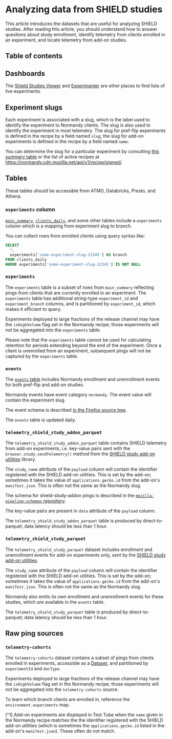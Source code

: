 # Analyzing data from SHIELD studies

This article introduces the datasets that are useful for analyzing SHIELD studies.
After reading this article,
you should understand how to answer questions about
study enrollment,
identify telemetry from clients enrolled in an experiment,
and locate telemetry from add-on studies.

## Table of contents

<!-- toc -->

## Dashboards

The
[Shield Studies Viewer](https://strategy-and-insights.mozilla.com/shield-studies/index.html)
and
[Experimenter](https://experimenter.services.mozilla.com/)
are other places to find lists of live experiments.

## Experiment slugs

Each experiment is associated with a slug,
which is the label used to identify the experiment to Normandy clients.
The slug is also used to identify the experiment in most telemetry.
The slug for pref-flip experiments is defined in the recipe by a field named `slug`;
the slug for add-on experiments is defined in the recipe by a field named `name`.

You can determine the slug for a particular experiment by consulting
[this summary table](https://metrics.mozilla.com/~sguha/report/normandy_recipes.html)
or the list of active recipes at
https://normandy.cdn.mozilla.net/api/v1/recipe/signed/.

## Tables

These tables should be accessible from ATMO, Databricks, Presto, and Athena.

### `experiments` column

[`main_summary`](batch_view/main_summary/reference.md),
[`clients_daily`](batch_view/clients_daily/reference.md),
and some other tables
include a `experiments` column
which is a mapping from experiment slug to branch.

You can collect rows from enrolled clients using query syntax like:

```sql
SELECT
  *,
  experiments['some-experiment-slug-12345'] AS branch
FROM clients_daily
WHERE experiments['some-experiment-slug-12345'] IS NOT NULL
```

### `experiments`

The `experiments` table is a subset of rows from `main_summary`
reflecting pings from clients that are currently enrolled in an experiment.
The `experiments` table has additional string-type
`experiment_id` and `experiment_branch` columns,
and is partitioned by `experiment_id`, which makes it efficient to query.

Experiments deployed to large fractions of the release channel
may have the `isHighVolume` flag set in the Normandy recipe;
those experiments will not be aggregated into the `experiments` table.

Please note that the `experiments` table cannot be used
for calculating retention for periods extending beyond
the end of the experiment.
Once a client is unenrolled from an experiment,
subsequent pings will not be captured by the `experiments` table.

### `events`

The [`events` table](batch_view/events/reference.md) includes
Normandy enrollment and unenrollment events
for both pref-flip and add-on studies.

Normandy events have event category `normandy`.
The event value will contain the experiment slug.

The event schema is described
[in the Firefox source tree](https://hg.mozilla.org/mozilla-central/file/tip/toolkit/components/normandy/lib/TelemetryEvents.jsm).

The `events` table is updated daily.

### `telemetry_shield_study_addon_parquet`

The `telemetry_shield_study_addon_parquet` table contains SHIELD telemetry from add-on experiments,
i.e. key-value pairs sent with the
`browser.study.sendTelemetry()` method from the
[SHIELD study add-on utilities](https://github.com/mozilla/shield-studies-addon-utils/)
library.

The `study_name` attribute of the `payload` column will contain the identifier
registered with the SHIELD add-on utilities.
This is set by the add-on; sometimes it takes the value of
`applications.gecko.id` from the add-on's `manifest.json`.
This is often not the same as the Normandy slug.

The schema for shield-study-addon pings is described in the
[`mozilla-pipeline-schemas` repository](https://github.com/mozilla-services/mozilla-pipeline-schemas/tree/dev/schemas/telemetry/shield-study-addon).

The key-value pairs are present in `data` attribute of the `payload` column.

The `telemetry_shield_study_addon_parquet` table is produced by direct-to-parquet;
data latency should be less than 1 hour.

### `telemetry_shield_study_parquet`

The `telemetry_shield_study_parquet` dataset includes
enrollment and unenrollment events for add-on experiments only,
sent by the [SHIELD study add-on utilities](https://github.com/mozilla/shield-studies-addon-utils/).

The `study_name` attribute of the `payload` column will contain the identifier
registered with the SHIELD add-on utilities.
This is set by the add-on; sometimes it takes the value of
`applications.gecko.id` from the add-on's `manifest.json`.
This is often not the same as the Normandy slug.

Normandy also emits its own enrollment and unenrollment events for these studies,
which are available in the `events` table.

The `telemetry_shield_study_parquet` table is produced by direct-to-parquet;
data latency should be less than 1 hour.

## Raw ping sources

### `telemetry-cohorts`

The `telemetry-cohorts` dataset contains a subset of pings
from clients enrolled in experiments,
accessible as a
[Dataset](https://mozilla.github.io/python_moztelemetry/api.html#dataset),
and partitioned by `experimentId` and `docType`.

Experiments deployed to large fractions of the release channel
may have the `isHighVolume` flag set in the Normandy recipe;
those experiments will not be aggregated into the `telemetry-cohorts` source.

To learn which branch clients are enrolled in,
reference the `environment.experiments` map.

[^1] Add-on experiments are displayed in Test Tube
when the `name` given in the Normandy recipe matches the
the identifier registered with the SHIELD add-on utilities
(which is sometimes the `applications.gecko.id` listed in the add-on's `manifest.json`).
These often do not match.
